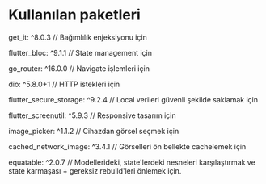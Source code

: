 # Kullanılan paketleri

get_it: ^8.0.3 // Bağımlılık enjeksiyonu için

flutter_bloc: ^9.1.1 // State management için

go_router: ^16.0.0 // Navigate işlemleri için

dio: ^5.8.0+1 // HTTP istekleri için

flutter_secure_storage: ^9.2.4 // Local verileri güvenli şekilde saklamak için

flutter_screenutil: ^5.9.3 // Responsive tasarım için

image_picker: ^1.1.2 // Cihazdan görsel seçmek için

cached_network_image: ^3.4.1 // Görselleri ön bellekte cachelemek  için

equatable: ^2.0.7 // Modellerideki, state'lerdeki nesneleri karşılaştırmak ve state karmaşası + gereksiz rebuild'leri önlemek için.